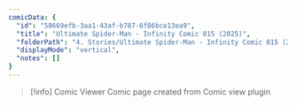 ```yaml
---
comicData: {
  "id": "58669efb-3aa1-43af-b787-6f86bce13ea9",
  "title": "Ultimate Spider-Man - Infinity Comic 015 (2025)",
  "folderPath": "4. Stories/Ultimate Spider-Man - Infinity Comic 015 (2025)",
  "displayMode": "vertical",
  "notes": []
}
---
```


> [!info] Comic Viewer
> Comic page created from Comic view plugin
